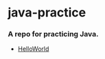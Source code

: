 # java-practice

### A repo for practicing Java.

- [HelloWorld](https://github.com/bobinii/java-practice/tree/main/HelloWorld/src/com/bobini/java/practice)

